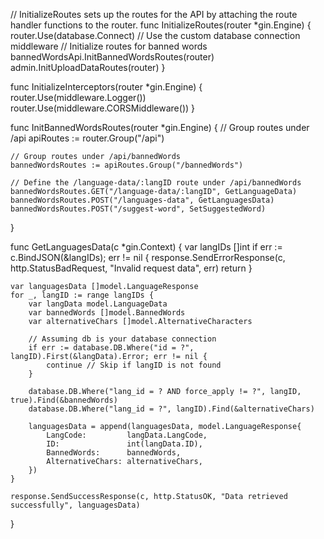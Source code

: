 // InitializeRoutes sets up the routes for the API by attaching the route handler functions to the router.
func InitializeRoutes(router *gin.Engine) {
    router.Use(database.Connect) // Use the custom database connection middleware
    // Initialize routes for banned words
    bannedWordsApi.InitBannedWordsRoutes(router)
    admin.InitUploadDataRoutes(router)
}

func InitializeInterceptors(router *gin.Engine) {
    router.Use(middleware.Logger())
    router.Use(middleware.CORSMiddleware())
}


func InitBannedWordsRoutes(router *gin.Engine) {
    // Group routes under /api
    apiRoutes := router.Group("/api")

    // Group routes under /api/bannedWords
    bannedWordsRoutes := apiRoutes.Group("/bannedWords")

    // Define the /language-data/:langID route under /api/bannedWords
    bannedWordsRoutes.GET("/language-data/:langID", GetLanguageData)
    bannedWordsRoutes.POST("/languages-data", GetLanguagesData)
    bannedWordsRoutes.POST("/suggest-word", SetSuggestedWord)
}

func GetLanguagesData(c *gin.Context) {
    var langIDs []int
    if err := c.BindJSON(&langIDs); err != nil {
        response.SendErrorResponse(c, http.StatusBadRequest, "Invalid request data", err)
        return
    }

    var languagesData []model.LanguageResponse
    for _, langID := range langIDs {
        var langData model.LanguageData
        var bannedWords []model.BannedWords
        var alternativeChars []model.AlternativeCharacters

        // Assuming db is your database connection
        if err := database.DB.Where("id = ?", langID).First(&langData).Error; err != nil {
            continue // Skip if langID is not found
        }

        database.DB.Where("lang_id = ? AND force_apply != ?", langID, true).Find(&bannedWords)
        database.DB.Where("lang_id = ?", langID).Find(&alternativeChars)

        languagesData = append(languagesData, model.LanguageResponse{
            LangCode:         langData.LangCode,
            ID:               int(langData.ID),
            BannedWords:      bannedWords,
            AlternativeChars: alternativeChars,
        })
    }

    response.SendSuccessResponse(c, http.StatusOK, "Data retrieved successfully", languagesData)
}


